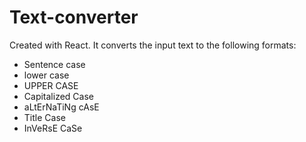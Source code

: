 # Text-converter

Created with React. It converts the input text to the following formats:

- Sentence case
- lower case
- UPPER CASE
- Capitalized Case
- aLtErNaTiNg cAsE
- Title Case
- InVeRsE CaSe
